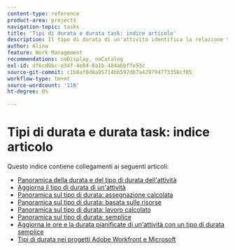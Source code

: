 ```yaml
---
content-type: reference
product-area: projects
navigation-topic: tasks
title: 'Tipi di durata e durata task: indice articolo'
description: Il tipo di durata di un'attività identifica la relazione tra il numero di risorse assegnate a un'attività, l'impegno totale e la durata totale dell'attività. Scopri la durata e il tipo di durata dell’attività nei seguenti articoli.
author: Alina
feature: Work Management
recommendations: noDisplay, noCatalog
exl-id: df6cd9bc-e34f-4e84-8a1b-484a6bffe53c
source-git-commit: c1b8af0d8a95714bb597db7a429794773358cf05
workflow-type: tm+mt
source-wordcount: '116'
ht-degree: 0%

---
```


# Tipi di durata e durata task: indice articolo

<!-- Audited: 1/2024 -->

Questo indice contiene collegamenti ai seguenti articoli:

* [Panoramica della durata e del tipo di durata dell&#39;attività](../../../manage-work/tasks/taskdurtn/task-duration-and-duration-type.md)
* [Aggiorna il tipo di durata di un&#39;attività](../../../manage-work/tasks/taskdurtn/update-duration-type-of-task.md)
* [Panoramica sul tipo di durata: assegnazione calcolata](../../../manage-work/tasks/taskdurtn/calculated-assignment.md)
* [Panoramica sul tipo di durata: basata sulle risorse](../../../manage-work/tasks/taskdurtn/effort-driven.md)
* [Panoramica sul tipo di durata: lavoro calcolato](../../../manage-work/tasks/taskdurtn/calculated-work.md)
* [Panoramica sul tipo di durata: semplice](../../../manage-work/tasks/taskdurtn/simple-duration-type.md)
* [Aggiorna le ore e la durata pianificate di un&#39;attività con un tipo di durata semplice](../../../manage-work/tasks/taskdurtn/update-planned-hours-duration-for-simple-duration-task.md)
* [Tipi di durata nei progetti Adobe Workfront e Microsoft](../../../manage-work/tasks/taskdurtn/workfront-ms-project-duration-types.md)


